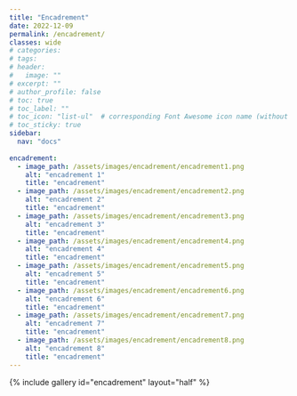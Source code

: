 ```yaml
---
title: "Encadrement"
date: 2022-12-09
permalink: /encadrement/
classes: wide
# categories: 
# tags: 
# header:
#   image: ""
# excerpt: ""
# author_profile: false
# toc: true
# toc_label: ""
# toc_icon: "list-ul"  # corresponding Font Awesome icon name (without fa prefix)
# toc_sticky: true
sidebar:
  nav: "docs"
  
encadrement:
  - image_path: /assets/images/encadrement/encadrement1.png
    alt: "encadrement 1"
    title: "encadrement"
  - image_path: /assets/images/encadrement/encadrement2.png
    alt: "encadrement 2"
    title: "encadrement"
  - image_path: /assets/images/encadrement/encadrement3.png
    alt: "encadrement 3"
    title: "encadrement"
  - image_path: /assets/images/encadrement/encadrement4.png
    alt: "encadrement 4"
    title: "encadrement"
  - image_path: /assets/images/encadrement/encadrement5.png
    alt: "encadrement 5"
    title: "encadrement"
  - image_path: /assets/images/encadrement/encadrement6.png
    alt: "encadrement 6"
    title: "encadrement"
  - image_path: /assets/images/encadrement/encadrement7.png
    alt: "encadrement 7"
    title: "encadrement"
  - image_path: /assets/images/encadrement/encadrement8.png
    alt: "encadrement 8"
    title: "encadrement"
---
```


{% include gallery id="encadrement" layout="half" %}


